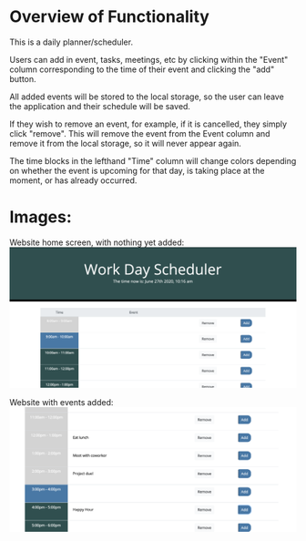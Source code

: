 
# Overview of Functionality 
This is a daily planner/scheduler. 

Users can add in event, tasks, meetings, etc by clicking within the "Event" column corresponding to the time of their event and clicking the "add" button. 

All added events will be stored to the local storage, so the user can leave the application and their schedule will be saved. 

If they wish to remove an event, for example, if it is cancelled, they simply click "remove". This will remove the event from the Event column and remove it from the local storage, so it will never appear again. 

The time blocks in the lefthand "Time" column will change colors depending on whether the event is upcoming for that day, is taking place at the moment, or has already occurred. 


# Images: 
Website home screen, with nothing yet added: <img src="assets/WorkDayScheduler_home_empty.png">

Website with events added: <img src = "assets/WorkDayScheduler_filledin.png" >